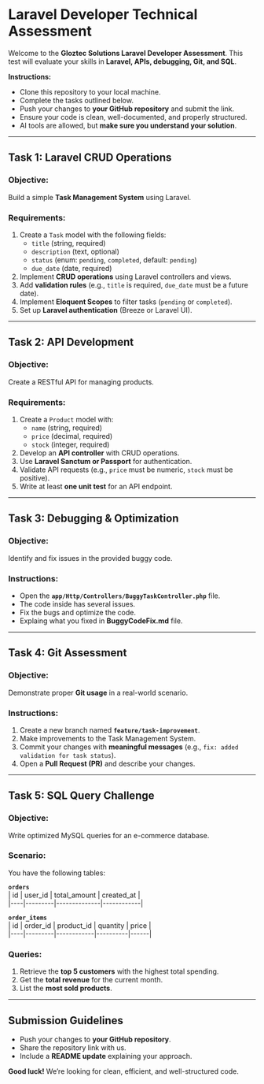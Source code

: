 # **Laravel Developer Technical Assessment**  

Welcome to the **Gloztec Solutions Laravel Developer Assessment**. This test will evaluate your skills in **Laravel, APIs, debugging, Git, and SQL**.  

**Instructions:**  
- Clone this repository to your local machine.  
- Complete the tasks outlined below.  
- Push your changes to **your GitHub repository** and submit the link.  
- Ensure your code is clean, well-documented, and properly structured.  
- AI tools are allowed, but **make sure you understand your solution**.  

---

## **Task 1: Laravel CRUD Operations**  
### **Objective:**  
Build a simple **Task Management System** using Laravel.  

### **Requirements:**  
1. Create a `Task` model with the following fields:  
   - `title` (string, required)  
   - `description` (text, optional)  
   - `status` (enum: `pending`, `completed`, default: `pending`)  
   - `due_date` (date, required)  
2. Implement **CRUD operations** using Laravel controllers and views.  
3. Add **validation rules** (e.g., `title` is required, `due_date` must be a future date).  
4. Implement **Eloquent Scopes** to filter tasks (`pending` or `completed`).  
5. Set up **Laravel authentication** (Breeze or Laravel UI).  

---

## **Task 2: API Development**  
### **Objective:**  
Create a RESTful API for managing products.  

### **Requirements:**  
1. Create a `Product` model with:  
   - `name` (string, required)  
   - `price` (decimal, required)  
   - `stock` (integer, required)  
2. Develop an **API controller** with CRUD operations.  
3. Use **Laravel Sanctum or Passport** for authentication.  
4. Validate API requests (e.g., `price` must be numeric, `stock` must be positive).  
5. Write at least **one unit test** for an API endpoint.  

---

## **Task 3: Debugging & Optimization**  
### **Objective:**  
Identify and fix issues in the provided buggy code.  

### **Instructions:**  
- Open the **`app/Http/Controllers/BuggyTaskController.php`** file.  
- The code inside has several issues.  
- Fix the bugs and optimize the code.  
- Explaing what you fixed in **BuggyCodeFix.md** file.  

---

## **Task 4: Git Assessment**  
### **Objective:**  
Demonstrate proper **Git usage** in a real-world scenario.  

### **Instructions:**  
1. Create a new branch named **`feature/task-improvement`**.  
2. Make improvements to the Task Management System.  
3. Commit your changes with **meaningful messages** (e.g., `fix: added validation for task status`).  
4. Open a **Pull Request (PR)** and describe your changes.  

---

## **Task 5: SQL Query Challenge**  
### **Objective:**  
Write optimized MySQL queries for an e-commerce database.  

### **Scenario:**  
You have the following tables:  

**`orders`**  
| id | user_id | total_amount | created_at |  
|----|---------|--------------|------------|  

**`order_items`**  
| id | order_id | product_id | quantity | price |  
|----|---------|------------|----------|------|  

### **Queries:**  
1. Retrieve the **top 5 customers** with the highest total spending.  
2. Get the **total revenue** for the current month.  
3. List the **most sold products**.  

---

## **Submission Guidelines**  
- Push your changes to **your GitHub repository**.  
- Share the repository link with us.  
- Include a **README update** explaining your approach.  

**Good luck!** We’re looking for clean, efficient, and well-structured code.  
